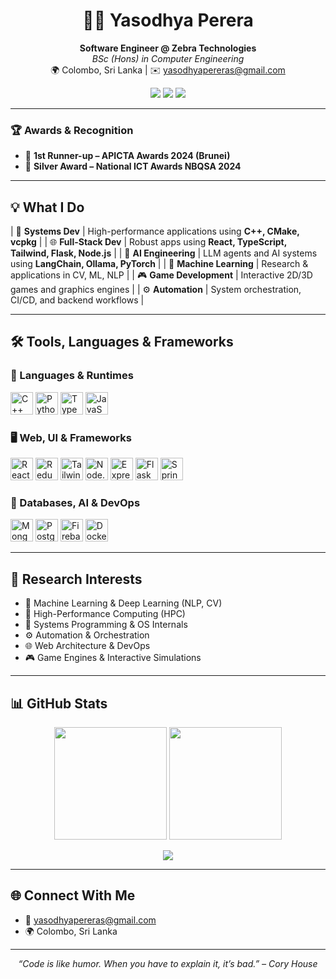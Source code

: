 <h1 align="center">👩‍💻 Yasodhya Perera</h1>
<p align="center">
  <b>Software Engineer @ Zebra Technologies</b><br>
  <i>BSc (Hons) in Computer Engineering</i><br>
  🌍 Colombo, Sri Lanka | ✉️ <a href="mailto:yasodhyapereras@gmail.com">yasodhyapereras@gmail.com</a>
</p>

<p align="center">
  <a href="mailto:yasodhyapereras@gmail.com"><img src="https://img.shields.io/badge/email-yasodhyapereras@gmail.com-red?style=flat-square&logo=gmail"></a>
  <img src="https://img.shields.io/badge/location-Colombo,%20Sri%20Lanka-blue?style=flat-square&logo=googlemaps" />
  <img src="https://komarev.com/ghpvc/?username=yasodhyassp30&color=green" />
</p>

---

### 🏆 Awards & Recognition

- 🥈 **1st Runner-up – APICTA Awards 2024 (Brunei)**
- 🥈 **Silver Award – National ICT Awards NBQSA 2024**

---

## 💡 What I Do
| 🔧 **Systems Dev**      | High-performance applications using **C++, CMake, vcpkg** |
| 🌐 **Full-Stack Dev**   | Robust apps using **React, TypeScript, Tailwind, Flask, Node.js** |
| 🧠 **AI Engineering**   | LLM agents and AI systems using **LangChain, Ollama, PyTorch** |
| 🧪 **Machine Learning** | Research & applications in CV, ML, NLP |
| 🎮 **Game Development** | Interactive 2D/3D games and graphics engines |
| ⚙️ **Automation**        | System orchestration, CI/CD, and backend workflows |

---

## 🛠️ Tools, Languages & Frameworks

### 🚀 Languages & Runtimes
<p align="left">
  <img src="https://raw.githubusercontent.com/danielcranney/readme-generator/main/public/icons/skills/cplusplus-colored.svg" width="36" height="36" alt="C++" />
  <img src="https://raw.githubusercontent.com/danielcranney/readme-generator/main/public/icons/skills/python-colored.svg" width="36" height="36" alt="Python" />
  <img src="https://raw.githubusercontent.com/danielcranney/readme-generator/main/public/icons/skills/typescript-colored.svg" width="36" height="36" alt="TypeScript" />
  <img src="https://raw.githubusercontent.com/danielcranney/readme-generator/main/public/icons/skills/javascript-colored.svg" width="36" height="36" alt="JavaScript" />
</p>

### 🖥️ Web, UI & Frameworks
<p align="left">
  <img src="https://raw.githubusercontent.com/danielcranney/readme-generator/main/public/icons/skills/react-colored.svg" width="36" height="36" alt="React" />
  <img src="https://raw.githubusercontent.com/danielcranney/readme-generator/main/public/icons/skills/redux-colored.svg" width="36" height="36" alt="Redux" />
  <img src="https://raw.githubusercontent.com/danielcranney/readme-generator/main/public/icons/skills/tailwindcss-colored.svg" width="36" height="36" alt="Tailwind CSS" />
  <img src="https://raw.githubusercontent.com/danielcranney/readme-generator/main/public/icons/skills/nodejs-colored.svg" width="36" height="36" alt="Node.js" />
  <img src="https://raw.githubusercontent.com/danielcranney/readme-generator/main/public/icons/skills/express-colored.svg" width="36" height="36" alt="Express" />
  <img src="https://raw.githubusercontent.com/danielcranney/readme-generator/main/public/icons/skills/flask-colored.svg" width="36" height="36" alt="Flask" />
  <img src="https://raw.githubusercontent.com/danielcranney/readme-generator/main/public/icons/skills/spring-colored.svg" width="36" height="36" alt="Spring Boot" />
</p>

### 🧠 Databases, AI & DevOps
<p align="left">
  <img src="https://raw.githubusercontent.com/danielcranney/readme-generator/main/public/icons/skills/mongodb-colored.svg" width="36" height="36" alt="MongoDB" />
  <img src="https://raw.githubusercontent.com/danielcranney/readme-generator/main/public/icons/skills/postgresql-colored.svg" width="36" height="36" alt="PostgreSQL" />
  <img src="https://raw.githubusercontent.com/danielcranney/readme-generator/main/public/icons/skills/firebase-colored.svg" width="36" height="36" alt="Firebase" />
  <img src="https://cdn.jsdelivr.net/gh/devicons/devicon/icons/docker/docker-original.svg" width="36" height="36" alt="Docker" />
</p>

---

## 🔬 Research Interests

- 🧠 Machine Learning & Deep Learning (NLP, CV)
- 🧬 High-Performance Computing (HPC)
- 🧩 Systems Programming & OS Internals
- ⚙️ Automation & Orchestration
- 🌐 Web Architecture & DevOps
- 🎮 Game Engines & Interactive Simulations

---

## 📊 GitHub Stats

<p align="center">
  <img height="180em" src="https://github-readme-stats.vercel.app/api?username=yasodhyassp30&show_icons=true&count_private=true&theme=darcula&hide_border=true&hide=issues&bg_color=00000000" />
  <img height="180em" src="https://github-readme-stats.vercel.app/api/top-langs/?username=yasodhyassp30&layout=compact&hide_border=true&theme=darcula&bg_color=00000000&langs_count=8&hide=jupyter%20notebook,tex,php" />
</p>

<p align="center">
  <img src="https://github-readme-streak-stats.herokuapp.com?user=yasodhyassp30&theme=darcula&hide_border=true&background=FFFFFF00" />
</p>

---

## 🌐 Connect With Me

- 📧 [yasodhyapereras@gmail.com](mailto:yasodhyapereras@gmail.com)
- 🌍 Colombo, Sri Lanka

---

<p align="center"><i>“Code is like humor. When you have to explain it, it’s bad.” – Cory House</i></p>
